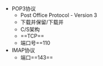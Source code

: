 - POP3协议
	- Post Office Protocol - Version 3
	- 下载并保留/下载并
	- C/S架构
	- ==TCP==
	- 端口号==110
- IMAP协议
	- 端口==143==